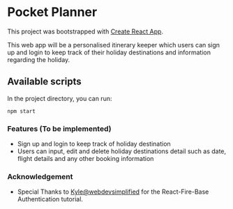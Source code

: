 # Pocket Planner

This project was bootstrapped with [Create React App](https://github.com/facebook/create-react-app). 

This web app will be a personalised itinerary keeper which users can sign up and login to keep track of their holiday destinations and information regarding the holiday. 

## Available scripts
In the project directory, you can run: 

`npm start` 

### Features (To be implemented)

- Sign up and login to keep track of holiday destination
- Users can input, edit and delete holiday destinations detail such as date, flight details and any other booking information

### Acknowledgement

- Special Thanks to [Kyle@webdevsimplified](https://github.com/WebDevSimplified/React-Firebase-Auth) for the React-Fire-Base Authentication tutorial.